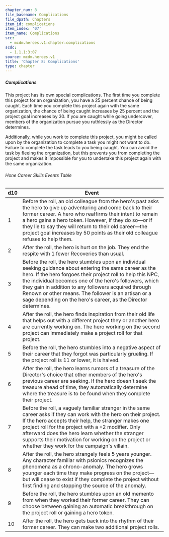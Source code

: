 ```yaml
---
chapter_num: 8
file_basename: Complications
file_dpath: Chapters
item_id: complications
item_index: '07'
item_name: Complications
scc:
  - mcdm.heroes.v1:chapter:complications
scdc:
  - 1.1.1:3:07
source: mcdm.heroes.v1
title: 'Chapter 8: Complications'
type: chapter
---
```


##### Complications

This project has its own special complications. The first time you complete this project for an organization, you have a 25 percent chance of being caught. Each time you complete this project again with the same organization, the chance of being caught increases by 25 percent and the project goal increases by 30. If you are caught while going undercover, members of the organization pursue you ruthlessly as the Director determines.

Additionally, while you work to complete this project, you might be called upon by the organization to complete a task you might not want to do. Failure to complete the task leads to you being caught. You can avoid the task by fleeing the organization, but this prevents you from completing the project and makes it impossible for you to undertake this project again with the same organization.

###### Hone Career Skills Events Table

| d10 | Event                                                                                                                                                                                                                                                                                                                                                                                                                 |
| --- | --------------------------------------------------------------------------------------------------------------------------------------------------------------------------------------------------------------------------------------------------------------------------------------------------------------------------------------------------------------------------------------------------------------------- |
| 1   | Before the roll, an old colleague from the hero's past asks the hero to give up adventuring and come back to their former career. A hero who reaffirms their intent to remain a hero gains a hero token. However, if they do so—or if they lie to say they will return to their old career—the project goal increases by 50 points as their old colleague refuses to help them.                                       |
| 2   | After the roll, the hero is hurt on the job. They end the respite with 1 fewer Recoveries than usual.                                                                                                                                                                                                                                                                                                                 |
| 3   | Before the roll, the hero stumbles upon an individual seeking guidance about entering the same career as the hero. If the hero forgoes their project roll to help this NPC, the individual becomes one of the hero's followers, which they gain in addition to any followers acquired through Renown or other means. The follower is an artisan or a sage depending on the hero's career, as the Director determines. |
| 4   | After the roll, the hero finds inspiration from their old life that helps out with a different project they or another hero are currently working on. The hero working on the second project can immediately make a project roll for that project.                                                                                                                                                                    |
| 5   | Before the roll, the hero stumbles into a negative aspect of their career that they forgot was particularly grueling. If the project roll is 11 or lower, it is halved.                                                                                                                                                                                                                                               |
| 6   | After the roll, the hero learns rumors of a treasure of the Director's choice that other members of the hero's previous career are seeking. If the hero doesn't seek the treasure ahead of time, they automatically determine where the treasure is to be found when they complete their project.                                                                                                                     |
| 7   | Before the roll, a vaguely familiar stranger in the same career asks if they can work with the hero on their project. If the hero accepts their help, the stranger makes one project roll for the project with a +2 modifier. Only afterward does the hero learn whether the stranger supports their motivation for working on the project or whether they work for the campaign's villain.                           |
| 8   | After the roll, the hero strangely feels 5 years younger. Any character familiar with psionics recognizes the phenomena as a chrono-anomaly. The hero grows younger each time they make progress on the project—but will cease to exist if they complete the project without first finding and stopping the source of the anomaly.                                                                                    |
| 9   | Before the roll, the hero stumbles upon an old memento from when they worked their former career. They can choose between gaining an automatic breakthrough on the project roll or gaining a hero token.                                                                                                                                                                                                              |
| 10  | After the roll, the hero gets back into the rhythm of their former career. They can make two additional project rolls.                                                                                                                                                                                                                                                                                                |
